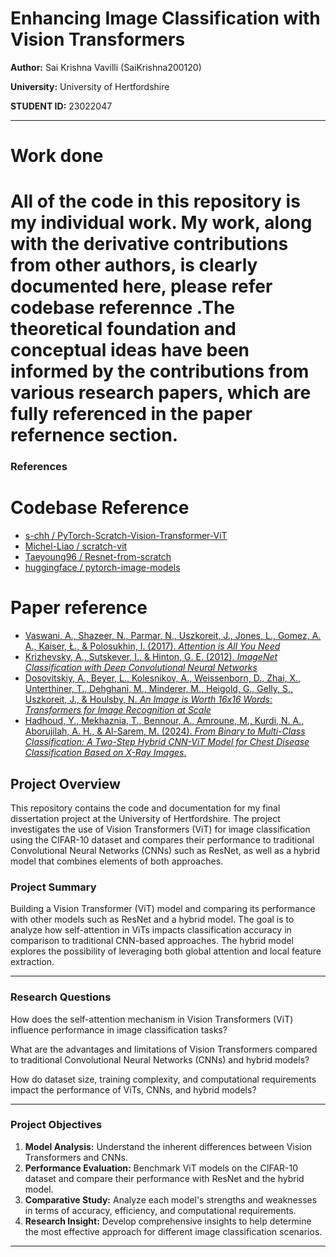# Enhancing Image Classification with Vision Transformers

**Author:** Sai Krishna Vavilli (SaiKrishna200120)

**University:** University of Hertfordshire 

**STUDENT ID:** 23022047

---
# Work done

# All of the code in this repository is my individual work. My work, along with the derivative contributions from other authors, is clearly documented here, please refer codebase referennce .The theoretical foundation and conceptual ideas have been informed by the contributions from various research papers, which are fully referenced in the paper refernence section.

### **References**

# Codebase Reference
- [s-chh / PyTorch-Scratch-Vision-Transformer-ViT](https://github.com/s-chh/PyTorch-Scratch-Vision-Transformer-ViT)
- [Michel-Liao / scratch-vit](https://github.com/Michel-Liao/scratch-vit)
- [Taeyoung96 / Resnet-from-scratch](https://github.com/Taeyoung96/Resnet-from-scratch)
- [huggingface / pytorch-image-models](https://github.com/huggingface/pytorch-image-models)



# Paper reference
- [Vaswani, A., Shazeer, N., Parmar, N., Uszkoreit, J., Jones, L., Gomez, A. A., Kaiser, Ł., & Polosukhin, I. (2017). *Attention is All You Need*](https://arxiv.org/abs/1706.03762)
- [Krizhevsky, A., Sutskever, I., & Hinton, G. E. (2012). *ImageNet Classification with Deep Convolutional Neural Networks*](https://www.cs.toronto.edu/~fritz/absps/imagenet.pdf)
- [Dosovitskiy, A., Beyer, L., Kolesnikov, A., Weissenborn, D., Zhai, X., Unterthiner, T., Dehghani, M., Minderer, M., Heigold, G., Gelly, S., Uszkoreit, J., & Houlsby, N. *An Image is Worth 16x16 Words: Transformers for Image Recognition at Scale*](https://arxiv.org/abs/2010.11929)
- [Hadhoud, Y., Mekhaznia, T., Bennour, A., Amroune, M., Kurdi, N. A., Aborujilah, A. H., & Al-Sarem, M. (2024). *From Binary to Multi-Class Classification: A Two-Step Hybrid CNN-ViT Model for Chest Disease Classification Based on X-Ray Images*.](https://www.ncbi.nlm.nih.gov/pmc/articles/PMC11639898/)

## Project Overview

This repository contains the code and documentation for my final dissertation project at the University of Hertfordshire. The project investigates the use of Vision Transformers (ViT) for image classification using the CIFAR-10 dataset and compares their performance to traditional Convolutional Neural Networks (CNNs) such as ResNet, as well as a hybrid model that combines elements of both approaches.

### Project Summary

Building a Vision Transformer (ViT) model and comparing its performance with other models such as ResNet and a hybrid model. The goal is to analyze how self-attention in ViTs impacts classification accuracy in comparison to traditional CNN-based approaches. The hybrid model explores the possibility of leveraging both global attention and local feature extraction.

---

### Research Questions

How does the self-attention mechanism in Vision Transformers (ViT) influence performance in image classification tasks?

What are the advantages and limitations of Vision Transformers compared to traditional Convolutional Neural Networks (CNNs) and hybrid models?

How do dataset size, training complexity, and computational requirements impact the performance of ViTs, CNNs, and hybrid models?

---

### Project Objectives

1. **Model Analysis:** Understand the inherent differences between Vision Transformers and CNNs.
2. **Performance Evaluation:** Benchmark ViT models on the CIFAR-10 dataset and compare their performance with ResNet and the hybrid model.
3. **Comparative Study:** Analyze each model's strengths and weaknesses in terms of accuracy, efficiency, and computational requirements.
4. **Research Insight:** Develop comprehensive insights to help determine the most effective approach for different image classification scenarios.

---



